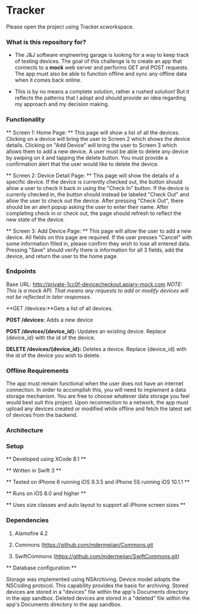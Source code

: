 # Tracker #

Please open the project using Tracker.xcworkspace.

### What is this repository for? ###

* The J&J software engineering garage is looking for a way to keep track of testing devices. The goal of this challenge is to create an app that connects to a **mock** web server and performs GET and POST requests. The app must also be able to function offline and sync any offline data when it comes back online.

* This is by no means a complete solution, rather a rushed solution! But it reflects the patterns that I adopt and should provide an idea regarding my approach and my decision making.

### Functionality ###
** Screen 1: Home Page: ** This page will show a list of all the devices. Clicking on a device will bring the user to Screen 2 which shows the device details. Clicking on "Add Device" will bring the user to Screen 3 which allows them to add a new device. A user must be able to delete any device by swiping on it and tapping the delete button. You must provide a confirmation alert that the user would like to delete the device.

** Screen 2: Device Detail Page: ** This page will show the details of a specific device. If the device is currently checked out, the button should allow a user to check it back in using the "Check In" button. If the device is currenly checked in, the button should instead be labeled "Check Out" and allow the user to check out the device. After pressing "Check Out", there should be an alert popup asking the user to enter their name. After completing check in or check out, the page should refresh to reflect the new state of the device.

** Screen 3: Add Device Page: **
This page will allow the user to add a new device. All fields on this page are required. If the user presses "Cancel" with some information filled in, please confirm they wish to lose all entered data. Pressing "Save" should verify there is information for all 3 fields, add the device, and return the user to the home page.

### Endpoints ###

Base URL: http://private-1cc0f-devicecheckout.apiary-mock.com
*NOTE: This is a mock API. That means any requests to add or modify devices will not be reflected in later responses.*

**GET /devices:**Gets a list of all devices.

**POST /devices:** Adds a new device

**POST /devices/{device_id}:** Updates an existing device. Replace {device_id} with the id of the device.

**DELETE /devices/{device_id}:** Deletes a device. Replace {device_id} with the id of the device you wish to delete.


### Offline Requirements ###

The app must remain functional when the user does not have an internet connection. In order to accomplish this, you will need to implement a data storage mechanism. You are free to choose whatever data storage you feel would best suit this project. Upon reconnection to a network, the app must upload any devices created or modified while offline and fetch the latest set of devices from the backend.





### Architecture ###


### Setup ###

** Developed using XCode 8.1 **

** Written in Swift 3 **

** Tested on iPhone 6 running iOS 9.3.5 and iPhone 5S running iOS 10.1.1 **

** Runs on iOS 8.0 and higher **

** Uses size classes and auto layout to support all iPhone screen sizes **



### Dependencies ###

1. Alamofire 4.2

2. Commons (https://github.com/mdermejian/Commons.git

3. SwiftCommons (https://github.com/mdermejian/SwiftCommons.git)

** Database configuration **

Storage was implemented using NSArchiving.
Device model adopts the NSCoding protocol. This capability provides the basis for archiving.
Stored devices are stored in a "devices" file within the app's Documents directory in the app sandbox.
Deleted devices are stored in a "deleted" file within the app's Documents directory in the app sandbox.